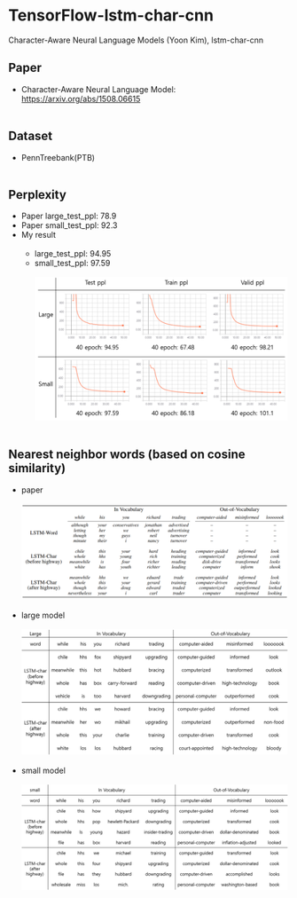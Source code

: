 # TensorFlow-lstm-char-cnn
Character-Aware Neural Language Models (Yoon Kim), lstm-char-cnn

## Paper
   * Character-Aware Neural Language Model: https://arxiv.org/abs/1508.06615
   <br/><br/>
   
## Dataset
   * PennTreebank(PTB)
   <br/><br/>
   
## Perplexity 
   * Paper large_test_ppl: 78.9
   * Paper small_test_ppl: 92.3  
   * My result <br/><br/>
      * large_test_ppl: 94.95
      * small_test_ppl: 97.59  <br/><br/>
   ![PPL](./result_image/perplexity.png)
   <br/><br/>
   
## Nearest neighbor words (based on cosine similarity) 
   * paper <br/><br/>
   ![p_cosine_similarity](./result_image/paper_cosine_similarity.PNG)<br/><br/>
   * large model <br/><br/>
   ![l_cosine_similarity](./result_image/Large_cosine_similarity.png)<br/><br/>
   * small model <br/><br/>
   ![s_cosine_similarity](./result_image/small_cosine_similarity.png)<br/><br/>
